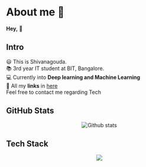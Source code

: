 # About me 🚀
**Hey,** 👋

## Intro
😃 This is Shivanagouda. <br>
📚 3rd year IT student at BIT, Bangalore. <br>
💻 Currently into **Deep learning and Machine Learning** <br>
🤝 All my **links** in [here](https://linktr.ee/shiva_sa) <br>
Feel free to contact me regarding Tech

## GitHub Stats
<div align="center">
  
![Github stats](https://github-readme-stats.vercel.app/api?username=shivu2002a&theme=default&show_icons=true&count_private=true) 

</div>

## Tech Stack
<div align="center">
  
<a href="https://skillicons.dev">
  <img src="https://skillicons.dev/icons?i=java,spring,vscode,javascript,python,mysql,mongodb,eclipse,postman,git,tensorflow" />
</a>
  
</div>
